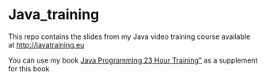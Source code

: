 # Java_training
This repo contains the slides from my Java video training course available at http://javatraining.eu

You can use my book <a href="http://www.amazon.com/Java-Programming-24-Hour-Trainer-Yakov/dp/111895145X/ref=sr_1_3">Java Programming 23 Hour Training"</a> as a supplement for this book  
